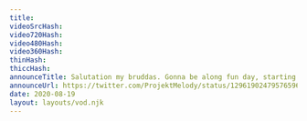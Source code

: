 ```yaml
---
title: 
videoSrcHash: 
video720Hash: 
video480Hash: 
video360Hash: 
thinHash: 
thiccHash: 
announceTitle: Salutation my bruddas. Gonna be along fun day, starting with CB!!
announceUrl: https://twitter.com/ProjektMelody/status/1296190247957659649
date: 2020-08-19
layout: layouts/vod.njk
---
```

